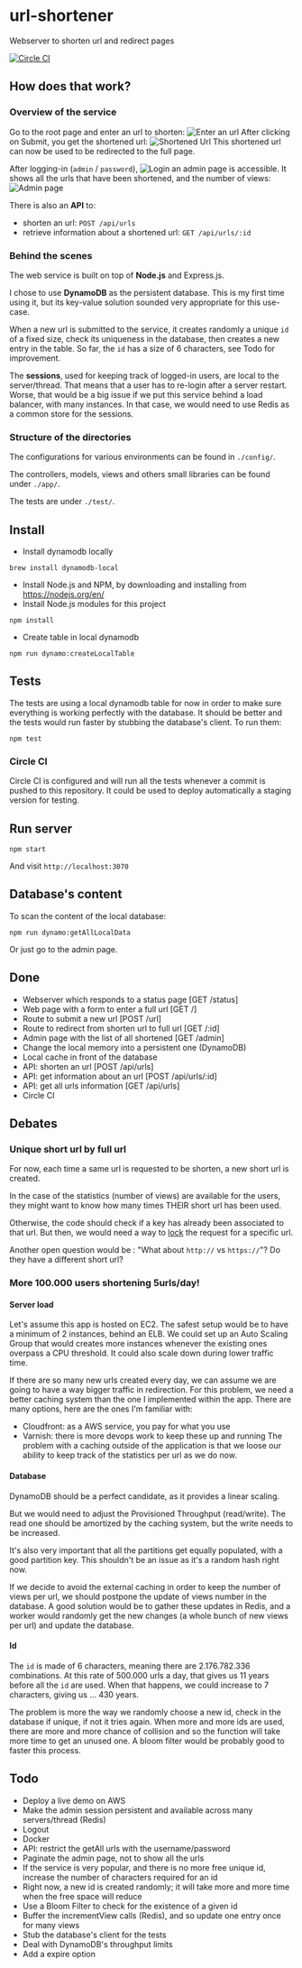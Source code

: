 # url-shortener
Webserver to shorten url and redirect pages

[![Circle CI](https://circleci.com/gh/Philmod/url-shortener.svg?style=svg)](https://circleci.com/gh/Philmod/url-shortener)

## How does that work?
### Overview of the service
Go to the root page and enter an url to shorten:
![Enter an url](https://cldup.com/kAi-EIP-98.png)
After clicking on Submit, you get the shortened url:
![Shortened Url](https://cldup.com/AjAZU6eAy6-3000x3000.png)
This shortened url can now be used to be redirected to the full page.

After logging-in (`admin` / `password`),
![Login](https://cldup.com/c9nmQ_w8A8-3000x3000.png)
an admin page is accessible. It shows all the urls that have been shortened, and the number of views:
![Admin page](https://cldup.com/pub9IRyZFC-3000x3000.png)

There is also an **API** to:
- shorten an url: `POST /api/urls`
- retrieve information about a shortened url: `GET /api/urls/:id`

### Behind the scenes
The web service is built on top of **Node.js** and Express.js.

I chose to use **DynamoDB** as the persistent database. This is my first time using it, but its key-value solution sounded very appropriate for this use-case.

When a new url is submitted to the service, it creates randomly a unique `id` of a fixed size, check its uniqueness in the database, then creates a new entry in the table. So far, the `id` has a size of 6 characters, see Todo for improvement.

The **sessions**, used for keeping track of logged-in users, are local to the server/thread. That means that a user has to re-login after a server restart. Worse, that would be a big issue if we put this service behind a load balancer, with many instances. In that case, we would need to use Redis as a common store for the sessions.

### Structure of the directories
The configurations for various environments can be found in `./config/`.

The controllers, models, views and others small libraries can be found under `./app/`.

The tests are under `./test/`.

## Install
- Install dynamodb locally
```
brew install dynamodb-local
```
- Install Node.js and NPM, by downloading and installing from https://nodejs.org/en/
- Install Node.js modules for this project
```
npm install
```
- Create table in local dynamodb
```
npm run dynamo:createLocalTable
```

## Tests
The tests are using a local dynamodb table for now in order to make sure everything is working perfectly with the database.
It should be better and the tests would run faster by stubbing the database's client.
To run them:
```
npm test
```

### Circle CI
Circle CI is configured and will run all the tests whenever a commit is pushed to this repository.
It could be used to deploy automatically a staging version for testing.

## Run server
```
npm start
```
And visit `http://localhost:3070`

## Database's content
To scan the content of the local database:
```
npm run dynamo:getAllLocalData
```
Or just go to the admin page.

## Done
+ Webserver which responds to a status page [GET /status]
+ Web page with a form to enter a full url [GET /]
+ Route to submit a new url [POST /url]
+ Route to redirect from shorten url to full url [GET /:id]
+ Admin page with the list of all shortened [GET /admin]
+ Change the local memory into a persistent one (DynamoDB)
+ Local cache in front of the database
+ API: shorten an url [POST /api/urls]
+ API: get information about an url [POST /api/urls/:id]
+ API: get all urls information [GET /api/urls]
+ Circle CI

## Debates
### Unique short url by full url
For now, each time a same url is requested to be shorten, a new short url is created.

In the case of the statistics (number of views) are available for the users, they might want to know how many times THEIR short url has been used.

Otherwise, the code should check if a key has already been associated to that url. But then, we would need a way to [lock](https://github.com/Philmod/node-redis-lock) the request for a specific url.

Another open question would be : "What about `http://` vs `https://`"? Do they have a different short url?

### More 100.000 users shortening 5urls/day!
#### Server load
Let's assume this app is hosted on EC2. The safest setup would be to have a minimum of 2 instances, behind an ELB. We could set up an Auto Scaling Group that would creates more instances whenever the existing ones overpass a CPU threshold. It could also scale down during lower traffic time.

If there are so many new urls created every day, we can assume we are going to have a way bigger traffic in redirection. For this problem, we need a better caching system than the one I implemented within the app.
There are many options, here are the ones I'm familiar with:
- Cloudfront: as a AWS service, you pay for what you use
- Varnish: there is more devops work to keep these up and running
The problem with a caching outside of the application is that we loose our ability to keep track of the statistics per url as we do now.

#### Database
DynamoDB should be a perfect candidate, as it provides a linear scaling.

But we would need to adjust the Provisioned Throughput (read/write). The read one should be amortized by the caching system, but the write needs to be increased.

It's also very important that all the partitions get equally populated, with a good partition key. This shouldn't be an issue as it's a random hash right now.

If we decide to avoid the external caching in order to keep the number of views per url, we should postpone the update of views number in the database. A good solution would be to gather these updates in Redis, and a worker would randomly get the new changes (a whole bunch of new views per url) and update the database.

#### Id
The `id` is made of 6 characters, meaning there are 2.176.782.336 combinations. At this rate of 500.000 urls a day, that gives us 11 years before all the `id` are used. When that happens, we could increase to 7 characters, giving us ... 430 years.

The problem is more the way we randomly choose a new id, check in the database if unique, if not it tries again. When more and more ids are used, there are more and more chance of collision and so the function will take more time to get an unused one.
A bloom filter would be probably good to faster this process.

## Todo
- Deploy a live demo on AWS
- Make the admin session persistent and available across many servers/thread (Redis)
- Logout
- Docker
- API: restrict the getAll urls with the username/password
- Paginate the admin page, not to show all the urls
- If the service is very popular, and there is no more free unique id, increase the number of characters required for an id
- Right now, a new id is created randomly; it will take more and more time when the free space will reduce
- Use a Bloom Filter to check for the existence of a given id
- Buffer the incrementView calls (Redis), and so update one entry once for many views
- Stub the database's client for the tests
- Deal with DynamoDB's throughput limits
- Add a expire option
